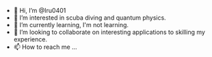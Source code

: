 - 👋 Hi, I’m @Iru0401
- 👀 I’m interested in scuba diving and quantum physics.
- 🌱 I’m currently learning, I'm not learning.
- 💞️ I’m looking to collaborate on interesting applications to skilling my experience.
- 📫 How to reach me ...

<!---
Iru0401/Iru0401 is a ✨ special ✨ repository because its `README.md` (this file) appears on your GitHub profile.
You can click the Preview link to take a look at your changes.
--->
